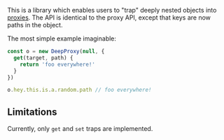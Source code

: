 
This is a library which enables users to "trap" deeply nested objects into
[proxies](https://developer.mozilla.org/en/docs/Web/JavaScript/Reference/Global_Objects/Proxy).
The API is identical to the proxy API, except that keys are now paths in the
object.

The most simple example imaginable:

```js
const o = new DeepProxy(null, {
  get(target, path) {
    return 'foo everywhere!'
  }
})

o.hey.this.is.a.random.path // foo everywhere!
```

## Limitations

Currently, only `get` and `set` traps are implemented.

